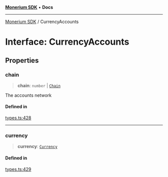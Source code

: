 [**Monerium SDK**](../README.md) • **Docs**

***

[Monerium SDK](../README.md) / CurrencyAccounts

# Interface: CurrencyAccounts

## Properties

### chain

> **chain**: `number` \| [`Chain`](../type-aliases/Chain.md)

The accounts network

#### Defined in

[types.ts:428](https://github.com/monerium/js-monorepo/blob/90e863940da8623462a29ce3ac59bdfdcf20271e/packages/sdk/src/types.ts#L428)

***

### currency

> **currency**: [`Currency`](../enumerations/Currency.md)

#### Defined in

[types.ts:429](https://github.com/monerium/js-monorepo/blob/90e863940da8623462a29ce3ac59bdfdcf20271e/packages/sdk/src/types.ts#L429)
